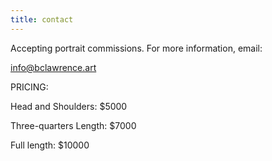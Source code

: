 ```yaml
---
title: contact
---
```


Accepting portrait commissions. For more information, email:

info@bclawrence.art

PRICING:

Head and Shoulders: \$5000

Three-quarters Length: \$7000

Full length: \$10000
